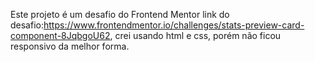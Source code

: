 Este projeto é um desafio do Frontend Mentor link do desafio:https://www.frontendmentor.io/challenges/stats-preview-card-component-8JqbgoU62, crei usando  html e css, porém não ficou responsivo da melhor forma.
